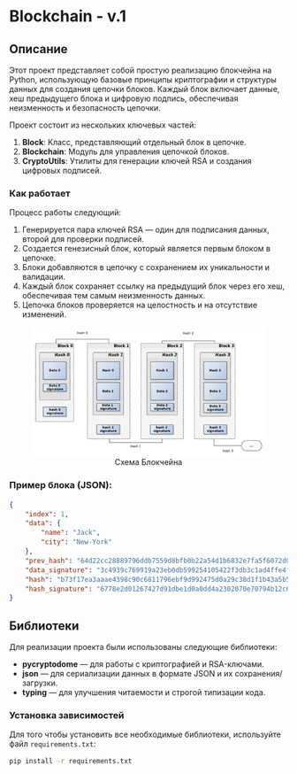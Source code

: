 # Blockchain - v.1

## Описание

Этот проект представляет собой простую реализацию блокчейна на Python, использующую базовые принципы криптографии и структуры данных для создания цепочки блоков. Каждый блок включает данные, хеш предыдущего блока и цифровую подпись, обеспечивая неизменность и безопасность цепочки.

Проект состоит из нескольких ключевых частей:
1. **Block**: Класс, представляющий отдельный блок в цепочке.
2. **Blockchain**: Модуль для управления цепочкой блоков.
3. **CryptoUtils**: Утилиты для генерации ключей RSA и создания цифровых подписей.

### Как работает

Процесс работы следующий:
1. Генерируется пара ключей RSA — один для подписания данных, второй для проверки подписей.
2. Создается генезисный блок, который является первым блоком в цепочке.
3. Блоки добавляются в цепочку с сохранением их уникальности и валидации.
4. Каждый блок сохраняет ссылку на предыдущий блок через его хеш, обеспечивая тем самым неизменность данных.
5. Цепочка блоков проверяется на целостность и на отсутствие изменений.

<figure style="text-align: center;">
    <img src="resources/scheme-v-1.png" alt="blockchain-scheme-v1" style="display: block; margin: 0 auto;"/>
    <figcaption>Схема Блокчейна</figcaption>
</figure>

### Пример блока (JSON):

```json
{
    "index": 1,
    "data": {
        "name": "Jack",
        "city": "New-York"
    },
    "prev_hash": "64d22cc28889796ddb7559d8bfb0b22a54d1b6832e7fa5f6072d0cfad13af039",
    "data_signature": "3c4939c769919a23eb0db599254105422f3db3c1ad4ffe4f71e8c7758c9df2 ...",
    "hash": "b73f17ea3aaae4398c90c6811796ebf9d992475d0a29c38d1f1b43a5b5c84003",
    "hash_signature": "6778e2d01267427d91dbe1d0a0dd4a2302070e70794b12c6f97a796dbda38d ..."
}
```

## Библиотеки

Для реализации проекта были использованы следующие библиотеки:

- **pycryptodome** — для работы с криптографией и RSA-ключами.
- **json** — для сериализации данных в формате JSON и их сохранения/загрузки.
- **typing** — для улучшения читаемости и строгой типизации кода.

### Установка зависимостей

Для того чтобы установить все необходимые библиотеки, используйте файл `requirements.txt`:

```bash
pip install -r requirements.txt
```
